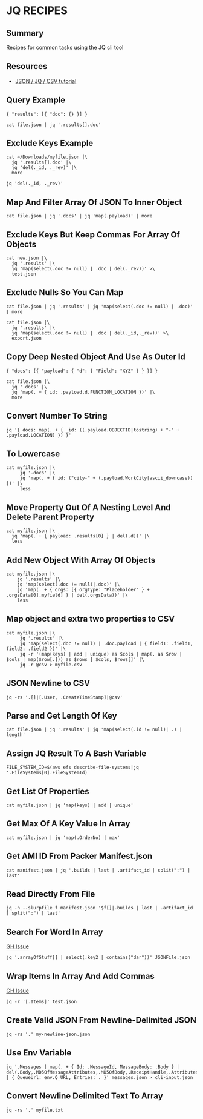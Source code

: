 # JQ RECIPES

## Summary

Recipes for common tasks using the JQ cli tool

## Resources

- [JSON / JQ / CSV tutorial](https://programminghistorian.org/en/lessons/json-and-jq)

## Query Example

`{ "results": [{ "doc": {} }] }`

`cat file.json | jq '.results[].doc'`

## Exclude Keys Example

```console
cat ~/Downloads/myfile.json |\
  jq '.results[].doc' |\
  jq 'del(._id, ._rev)' |\
  more
```

`jq 'del(._id, ._rev)'`

## Map And Filter Array Of JSON To Inner Object

`cat file.json | jq '.docs' | jq 'map(.payload)' | more`

## Exclude Keys But Keep Commas For Array Of Objects

```
cat new.json |\
  jq '.results' |\
  jq 'map(select(.doc != null) | .doc | del(._rev))' >\
  test.json
```

## Exclude Nulls So You Can Map

`cat file.json | jq '.results' | jq 'map(select(.doc != null) | .doc)' | more`

```
cat file.json |\
  jq '.results' |\
  jq 'map(select(.doc != null) | .doc | del(._id,._rev))' >\
  export.json
```

## Copy Deep Nested Object And Use As Outer Id

`{ "docs": [{ "payload": { "d": { "Field": "XYZ" } } }] }`

```
cat file.json |\
  jq '.docs' |\
  jq 'map(. + { id: .payload.d.FUNCTION_LOCATION })' |\
  more
```

## Convert Number To String

`jq '{ docs: map(. + { _id: ((.payload.OBJECTID|tostring) + "-" + .payload.LOCATION) }) }'`

## To Lowercase

```
cat myfile.json |\
     jq '.docs' |\
     jq 'map(. + { id: ("city-" + (.payload.WorkCity|ascii_downcase)) })' |\
     less
```

## Move Property Out Of A Nesting Level And Delete Parent Property

```
cat myfile.json |\
  jq 'map(. + { payload: .results[0] } | del(.d))' |\
  less
```

## Add New Object With Array Of Objects

```
cat myfile.json |\
    jq '.results' |\
    jq 'map(select(.doc != null)|.doc)' |\
    jq 'map(. + { orgs: [{ orgType: "Placeholder" } + .orgsData[0].myfield] } | del(.orgsData))' |\
    less
```

## Map object and extra two properties to CSV

```
cat myfile.json |\
     jq '.results' |\
     jq 'map(select(.doc != null) | .doc.payload | { field1: .field1, field2: .field2 })' |\
     jq -r '(map(keys) | add | unique) as $cols | map(. as $row | $cols | map($row[.])) as $rows | $cols, $rows[]' |\
     jq -r @csv > myfile.csv
```

## JSON Newline to CSV

```console
jq -rs '.[]|[.User, .CreateTimeStamp]|@csv'
```

## Parse and Get Length Of Key

`cat file.json | jq '.results' | jq 'map(select(.id != null)| .) | length'`

## Assign JQ Result To A Bash Variable

`FILE_SYSTEM_ID=$(aws efs describe-file-systems|jq '.FileSystems[0].FileSystemId)`

## Get List Of Properties

`cat myfile.json | jq 'map(keys) | add | unique'`

## Get Max Of A Key Value In Array

`cat myfile.json | jq 'map(.OrderNo) | max'`

## Get AMI ID From Packer Manifest.json

```console
cat manifest.json | jq '.builds | last | .artifact_id | split(":") | last'
```

## Read Directly From File

```console
jq -n --slurpfile f manifest.json '$f[]|.builds | last | .artifact_id | split(":") | last'
```

## Search For Word In Array

[GH Issue](https://github.com/stedolan/jq/issues/861)

```console
jq '.arrayOfStuff[] | select(.key2 | contains("dar"))' JSONFile.json
```

## Wrap Items In Array And Add Commas

[GH Issue](https://github.com/stedolan/jq/issues/124)

```console
jq -r '[.Items]' test.json
```

## Create Valid JSON From Newline-Delimited JSON

```console
jq -rs '.' my-newline-json.json
```

## Use Env Variable

```console
jq '.Messages | map(. + { Id: .MessageId, MessageBody: .Body } | del(.Body,.MD5OfMessageAttributes,.MD5OfBody,.ReceiptHandle,.Attributes,.MessageId)) | { QueueUrl: env.Q_URL, Entries: . }' messages.json > cli-input.json
```

## Convert Newline Delimited Text To Array

```console
jq -rs '.' myfile.txt
```
